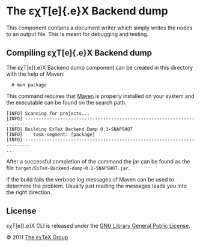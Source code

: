 

The εχT[e]{.e}X Backend dump
============================

This component contains a document writer which simply writes the nodes
to an output file. This is meant for debugging and testing.

Compiling εχT[e]{.e}X Backend dump
----------------------------------

The εχT[e]{.e}X Backend dump component can be created in this directory
with the help of Maven:

      # mvn package

This command requires that [Maven](http://maven.apache.org) is properly
installed on your system and the executable can be found on the search
path.

``` {.output}
[INFO] Scanning for projects...
[INFO] ------------------------------------------------------------------------
[INFO] Building ExTeX Backend Dump 0.1-SNAPSHOT
[INFO]    task-segment: [package]
[INFO] ------------------------------------------------------------------------
...
```

After a successful completion of the command the jar can be found as the
file `target/ExTeX-Backend-dump-0.1-SNAPSHOT.jar`.

If the build fails the verbose log messages of Maven can be used to
determine the problem. Usually just reading the messages leads you into
the right direction.

License
-------

εχT[e]{.e}X CLI is released under the [GNU Library General Public
License](LICENSE.md).

© 2011 [The εχTeX Group](mailto:extex@dante.de)
